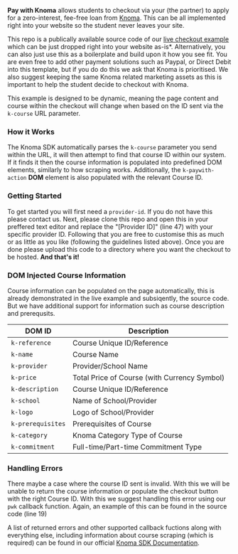 **Pay with Knoma** allows students to checkout via your (the partner) to apply for a zero-interest, fee-free loan from [Knoma](knoma.io/partners). This can be all implemented right into your website so the student never leaves your site. 

This repo is a publically available source code of our [live checkout example](https://knoma-other.herokuapp.com/checkout.html?k-course=TESTCOURSEID) which can be just dropped right into your website as-is*. Alternatively, you can also just use this as a boilerplate and build upon it how you see fit. You are even free to add other payment solutions such as Paypal, or Direct Debit into this template, but if you do do this we ask that Knoma is prioritised. We also suggest keeping the same Knoma related marketing assets as this is important to help the student decide to checkout with Knoma. 

This example is designed to be dynamic, meaning the page content and course within the checkout will change when based on the ID sent via the `k-course` URL parameter. 

### How it Works

The Knoma SDK automatically parses the `k-course` parameter you send within the URL, it will then attempt to find that course ID within our system. If it finds it then the course information is populated into predefined DOM elements, similarly to how scraping works. Additionally, the `k-paywith-action` **DOM** element is also populated with the relevant Course ID. 

### Getting Started

To get started you will first need a `provider-id`. If you do not have this please contact us. Next, please clone this repo and open this in your preffered text editor and replace the "[Provider ID]" (line 47) with your specific provider ID. Following that you are free to customise this as much or as little as you like (following the guidelines listed above). Once you are done please upload this code to a directory where you want the checkout to be hosted. **And that's it!**

### DOM Injected Course Information

Course information can be populated on the page automatically, this is already demonstrated in the live example and subsiqently, the source code. But we have additional support for information such as course description and prerequsits. 

DOM ID | Description
--- | --- 
`k-reference` | Course Unique ID/Reference
`k-name` | Course Name
`k-provider` | Provider/School Name
`k-price` | Total Price of Course (with Currency Symbol)
`k-description` | Course Unique ID/Reference
`k-school` | Name of School/Provider
`k-logo` | Logo of School/Provider
`k-prerequisites` | Prerequisites of Course
`k-category` | Knoma Category Type of Course
`k-commitment` | Full-time/Part-time Commitment Type




### Handling Errors

There maybe a case where the course ID sent is invalid. With this we will be unable to return the course information or populate the checkout button with the right Course ID. With this we suggest handling this error using our `pwk` callback function. Again, an example of this can be found in the source code (line 19)

A list of returned errors and other supported callback fuctions along with everything else, including information about course scraping (which is required) can be found in our official [Knoma SDK Documentation](https://www.knoma.io/developer/paywith).  
